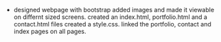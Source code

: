 - designed webpage with bootstrap added images and made it viewable on differnt sized screens. created an index.html, portfolio.html and a contact.html files created a style.css. linked the portfolio, contact and index pages on all pages.
